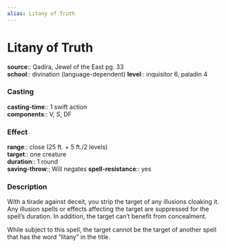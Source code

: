 ```yaml
---
alias: Litany of Truth
---
```


# Litany of Truth 

**source**:: Qadira, Jewel of the East pg. 33  
**school**:: divination (language-dependent)
**level**:: inquisitor 6, paladin 4

### Casting 

**casting-time**:: 1 swift action  
**components**:: V, S, DF

### Effect 

**range**:: close (25 ft. + 5 ft./2 levels)  
**target**:: one creature  
**duration**:: 1 round  
**saving-throw**:: Will negates
**spell-resistance**:: yes

### Description 

With a tirade against deceit, you strip the target of any illusions cloaking it. Any illusion spells or effects affecting the target are suppressed for the spell’s duration. In addition, the target can’t benefit from concealment.  
  
While subject to this spell, the target cannot be the target of another spell that has the word “litany” in the title.
